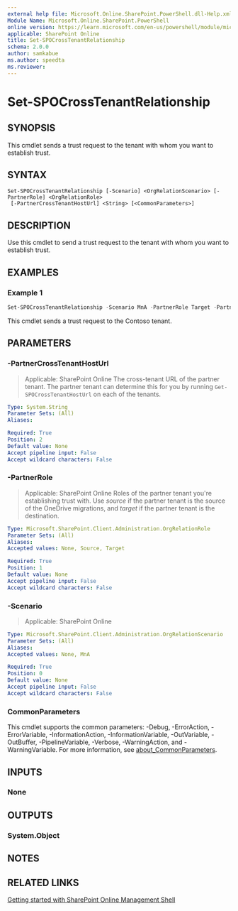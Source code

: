 ```yaml
---
external help file: Microsoft.Online.SharePoint.PowerShell.dll-Help.xml
Module Name: Microsoft.Online.SharePoint.PowerShell
online version: https://learn.microsoft.com/en-us/powershell/module/microsoft.online.sharepoint.powershell/set-spocrosstenantrelationship
applicable: SharePoint Online
title: Set-SPOCrossTenantRelationship
schema: 2.0.0
author: samkabue
ms.author: speedta
ms.reviewer:
---
```


# Set-SPOCrossTenantRelationship

## SYNOPSIS

This cmdlet sends a trust request to the tenant with whom you want to establish trust.

## SYNTAX

```
Set-SPOCrossTenantRelationship [-Scenario] <OrgRelationScenario> [-PartnerRole] <OrgRelationRole>
 [-PartnerCrossTenantHostUrl] <String> [<CommonParameters>]
```

## DESCRIPTION

Use this cmdlet to send a trust request to the tenant with whom you want to establish trust.

## EXAMPLES

### Example 1

```powershell
Set-SPOCrossTenantRelationship -Scenario MnA -PartnerRole Target -PartnerCrossTenantHostUrl https://contoso-my.sharepoint.com
```

This cmdlet sends a trust request to the Contoso tenant.

## PARAMETERS

### -PartnerCrossTenantHostUrl

> Applicable: SharePoint Online
The cross-tenant URL of the partner tenant. The partner tenant can determine this for you by running `Get-SPOCrossTenantHostUrl` on each of the tenants.

```yaml
Type: System.String
Parameter Sets: (All)
Aliases:

Required: True
Position: 2
Default value: None
Accept pipeline input: False
Accept wildcard characters: False
```

### -PartnerRole

> Applicable: SharePoint Online
Roles of the partner tenant you're establishing trust with. Use *source* if the partner tenant is the source of the OneDrive migrations, and *target* if the partner tenant is the destination.

```yaml
Type: Microsoft.SharePoint.Client.Administration.OrgRelationRole
Parameter Sets: (All)
Aliases:
Accepted values: None, Source, Target

Required: True
Position: 1
Default value: None
Accept pipeline input: False
Accept wildcard characters: False
```

### -Scenario

> Applicable: SharePoint Online

```yaml
Type: Microsoft.SharePoint.Client.Administration.OrgRelationScenario
Parameter Sets: (All)
Aliases:
Accepted values: None, MnA

Required: True
Position: 0
Default value: None
Accept pipeline input: False
Accept wildcard characters: False
```

### CommonParameters

This cmdlet supports the common parameters: -Debug, -ErrorAction, -ErrorVariable, -InformationAction, -InformationVariable, -OutVariable, -OutBuffer, -PipelineVariable, -Verbose, -WarningAction, and -WarningVariable. For more information, see [about_CommonParameters](https://go.microsoft.com/fwlink/?LinkID=113216).

## INPUTS

### None

## OUTPUTS

### System.Object

## NOTES

## RELATED LINKS

[Getting started with SharePoint Online Management Shell](/powershell/sharepoint/sharepoint-online/connect-sharepoint-online)
